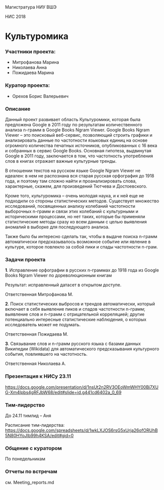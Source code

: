 Магистратура НИУ ВШЭ

НИС 2018

# Культуромика

### Участники проекта:
 - Митрофанова Марина
 - Николаева Анна
 - Пожидаева Марина

### Куратор проекта:

 - Орехов Борис Валерьевич

### Описание

Данный проект развивает область Культуромики, которая была предложена Google  в 2011 году по результатам количественного анализа n-грамм в Google  Books  Ngram  Viewer. Google  Books  Ngram  Viewer  – это поисковый веб-сервис, позволяющий строить графики и анализировать данные по частотности языковых единиц на основе огромного количества печатных источников, опубликованных с 16 века и собранных в сервис Google Books. Основная гипотеза, выдвинутая Google в 2011 году, заключается в том, что частотность употребления слов в книгах отражает важные культурные тренды.

В отношении текстов на русском языке Google  Ngram  Viewer  не идеален: в нем не распознана вся старая русская орфография до 1918 года, и поэтому там сложно найти и проанализировать слова, характерные, скажем, для произведений Тютчева и Достоевского.

Кроме того, культуромика – очень молодая наука, и к ней еще не подходили со стороны статистических методов. Существует множество исследований, посвященных анализу колебаний частотности выборочных n-грамм и связи этих колебаний с культурными и историческими процессами, но нет таких, которые бы применяли статистические методы сразу ко всем данным с целью выявления аномалий в выборке для последующего анализа.

Также было бы интересно сделать так, чтобы в выдаче поиска n-грамм автоматически предсказывалось возможное событие или явление в культуре, которое повлекло за собой пики и спады частотности n-грам.

### Задачи проекта 

**1**. Исправление орфографии в русских n-граммах до 1918 года из Google  Books  Ngram  Viewer по дореволюционным книгам

Результат: исправленный датасет в открытом доступе.

Ответственная Митрофанова М.

**2**. Поиск статистических выбросов и трендов автоматически, который включает в себя выявление пиков и спадов частотности n-грамм; выявление слов и n-грамм с отрицательной корреляцией; другие потенциально интересные статистические наблюдения, о которых исследователь может не подумать.

Ответственная Пожидаева М. 

**3**. Связывание слов и n-грамм русского языка с базами данных Википедии (Wikidata) для автоматического предсказывания культурного события, повлиявшего на частотность.

Ответственная Николаева А.

### Презентация к НИСу 23.11

https://docs.google.com/presentation/d/1nsUt2n2RV3OEoWmWHY00Bj7XUG-Xm4Ipbs4gRFJbW68/edit#slide=id.g441cd6402a_0_69

### Тим-лидерство

До 24.11 тимлид – Аня

Расписание тим-лидерства: 
https://docs.google.com/spreadsheets/d/1wkLXJOS6rsG5xUrja26ofORUhB5N80HYoJlb99h4KSA/edit#gid=0

### Общение с куратором
По понедельникам

### Отчеты по встречам

см. Meeting_reports.md

